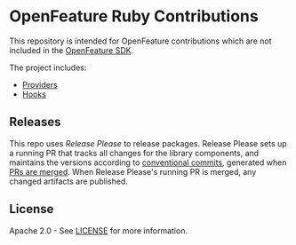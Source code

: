 # OpenFeature Ruby Contributions

This repository is intended for OpenFeature contributions which are not included in the [OpenFeature SDK](https://github.com/open-feature/ruby-sdk).

The project includes:

- [Providers](./providers)
- [Hooks](./hooks)

## Releases

This repo uses _Release Please_ to release packages. Release Please sets up a running PR that tracks all changes for the library components, and maintains the versions according to [conventional commits](https://www.conventionalcommits.org/en/v1.0.0/), generated when [PRs are merged](https://github.com/amannn/action-semantic-pull-request). When Release Please's running PR is merged, any changed artifacts are published.

## License

Apache 2.0 - See [LICENSE](./LICENSE) for more information.
